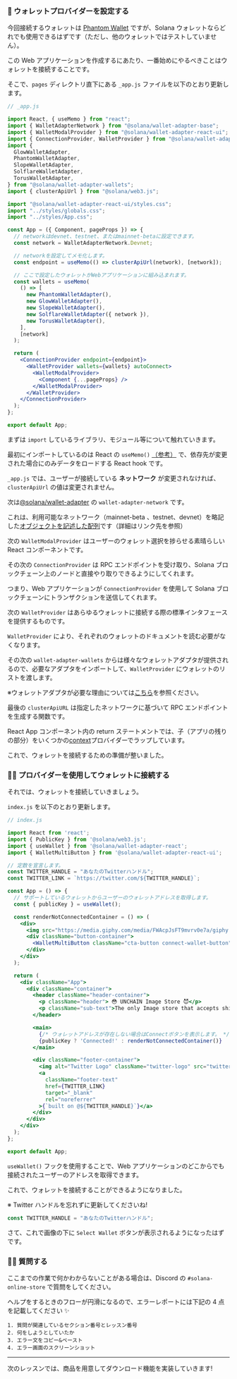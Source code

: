 ### 🤖 ウォレットプロバイダーを設定する

今回接続するウォレットは [Phantom Wallet](https://phantom.app/) ですが、Solana ウォレットならどれでも使用できるはずです（ただし、他のウォレットではテストしていません）。

この Web アプリケーションを作成するにあたり、一番始めにやるべきことはウォレットを接続することです。

そこで、`pages` ディレクトリ直下にある `_app.js` ファイルを以下のとおり更新します。

```jsx
// _app.js

import React, { useMemo } from "react";
import { WalletAdapterNetwork } from "@solana/wallet-adapter-base";
import { WalletModalProvider } from "@solana/wallet-adapter-react-ui";
import { ConnectionProvider, WalletProvider } from "@solana/wallet-adapter-react";
import {
  GlowWalletAdapter,
  PhantomWalletAdapter,
  SlopeWalletAdapter,
  SolflareWalletAdapter,
  TorusWalletAdapter,
} from "@solana/wallet-adapter-wallets";
import { clusterApiUrl } from "@solana/web3.js";

import "@solana/wallet-adapter-react-ui/styles.css";
import "../styles/globals.css";
import "../styles/App.css";

const App = ({ Component, pageProps }) => {
  // networkはdevnet、testnet、またはmainnet-betaに設定できます。
  const network = WalletAdapterNetwork.Devnet;

  // networkを設定してメモ化します。
  const endpoint = useMemo(() => clusterApiUrl(network), [network]);

  // ここで設定したウォレットがWebアプリケーションに組み込まれます。
  const wallets = useMemo(
    () => [
      new PhantomWalletAdapter(),
      new GlowWalletAdapter(),
      new SlopeWalletAdapter(),
      new SolflareWalletAdapter({ network }),
      new TorusWalletAdapter(),
    ],
    [network]
  );

  return (
    <ConnectionProvider endpoint={endpoint}>
      <WalletProvider wallets={wallets} autoConnect>
        <WalletModalProvider>
          <Component {...pageProps} />
        </WalletModalProvider>
      </WalletProvider>
    </ConnectionProvider>
  );
};

export default App;
```

まずは `import` しているライブラリ、モジュール等について触れていきます。

最初にインポートしているのは React の `useMemo()` [（参考）](https://reactjs.org/docs/hooks-reference.html#usememo) で、依存先が変更された場合にのみデータをロードする React hook です。

`_app.js` では、ユーザーが接続している **ネットワーク** が変更されなければ、`clusterApiUrl` の値は変更されません。

次は[@solana/wallet-adapter](https://solana-labs.github.io/wallet-adapter/) の `wallet-adapter-network` です。

これは、利用可能なネットワーク（mainnet-beta 、testnet、devnet）を略記した[オブジェクトを記述した配列](https://github.com/solana-labs/wallet-adapter/blob/469edb5dd45231d397751b0268c86dffd6ed730a/packages/core/base/src/types.ts)です（詳細はリンク先を参照）

次の `WalletModalProvider` はユーザーのウォレット選択を捗らせる素晴らしい React コンポーネントです。

その次の `ConnectionProvider` は RPC エンドポイントを受け取り、Solana ブロックチェーン上のノードと直接やり取りできるようにしてくれます。

つまり、Web アプリケーションが `ConnectionProvider` を使用して Solana ブロックチェーンにトランザクションを送信してくれます。

次の `WalletProvider` はあらゆるウォレットに接続する際の標準インタフェースを提供するものです。

`WalletProvider` により、それぞれのウォレットのドキュメントを読む必要がなくなります。

その次の `wallet-adapter-wallets` からは様々なウォレットアダプタが提供されるので、必要なアダプタをインポートして、`WalletProvider` にウォレットのリストを渡します。

※ウォレットアダプタが必要な理由については[こちら](https://solana.com/ja/news/solana-why-you-should-use-wallet-adapter)を参照ください。

最後の `clusterApiURL` は指定したネットワークに基づいて RPC エンドポイントを生成する関数です。

React App コンポーネント内の return ステートメントでは、子（アプリの残りの部分）をいくつかの[context](https://reactjs.org/docs/context.html#contextprovider)プロバイダーでラップしています。

これで、ウォレットを接続するための準備が整いました。


### 🧞‍♂️ プロバイダーを使用してウォレットに接続する

それでは、ウォレットを接続していきましょう。

`index.js` を以下のとおり更新します。

```jsx
// index.js

import React from 'react';
import { PublicKey } from '@solana/web3.js';
import { useWallet } from '@solana/wallet-adapter-react';
import { WalletMultiButton } from '@solana/wallet-adapter-react-ui';

// 定数を宣言します。
const TWITTER_HANDLE = "あなたのTwitterハンドル";
const TWITTER_LINK = `https://twitter.com/${TWITTER_HANDLE}`;

const App = () => {
  // サポートしているウォレットからユーザーのウォレットアドレスを取得します。
  const { publicKey } = useWallet();

  const renderNotConnectedContainer = () => (
    <div>
      <img src="https://media.giphy.com/media/FWAcpJsFT9mvrv0e7a/giphy.gif" alt="anya" />
      <div className="button-container">
        <WalletMultiButton className="cta-button connect-wallet-button" />
      </div>
    </div>
  );

  return (
    <div className="App">
      <div className="container">
        <header className="header-container">
          <p className="header"> 😳 UNCHAIN Image Store 😈</p>
          <p className="sub-text">The only Image store that accepts shitcoins</p>
        </header>

        <main>
          {/* ウォレットアドレスが存在しない場合はConnectボタンを表示します。 */}
          {publicKey ? 'Connected!' : renderNotConnectedContainer()}
        </main>

        <div className="footer-container">
          <img alt="Twitter Logo" className="twitter-logo" src="twitter-logo.svg" />
          <a
            className="footer-text"
            href={TWITTER_LINK}
            target="_blank"
            rel="noreferrer"
          >{`built on @${TWITTER_HANDLE}`}</a>
        </div>
      </div>
    </div>
  );
};

export default App;
```

`useWallet()` フックを使用することで、Web アプリケーションのどこからでも接続されたユーザーのアドレスを取得できます。

これで、ウォレットを接続することができるようになりました。

※ Twitter ハンドルを忘れずに更新してくださいね!

```jsx
const TWITTER_HANDLE = "あなたのTwitterハンドル";
```

さて、これで画像の下に `Select Wallet` ボタンが表示されるようになったはずです。


### 🙋‍♂️ 質問する

ここまでの作業で何かわからないことがある場合は、Discord の `#solana-online-store` で質問をしてください。

ヘルプをするときのフローが円滑になるので、エラーレポートには下記の 4 点を記載してください ✨

```
1. 質問が関連しているセクション番号とレッスン番号
2. 何をしようとしていたか
3. エラー文をコピー&ペースト
4. エラー画面のスクリーンショット
```

---

次のレッスンでは、商品を用意してダウンロード機能を実装していきます!
